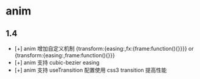 # anim

## 1.4

 - [+] anim 增加自定义机制 {transform:{easing:,fx:{frame:function(){}}}} or {transform:{easing:,frame:function(){}}}
 - [+] anim 支持 cubic-bezier easing
 - [+] anim 支持 useTransition 配置使用 css3 transition 提高性能
